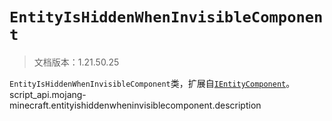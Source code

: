 # `EntityIsHiddenWhenInvisibleComponent`

> 文档版本：1.21.50.25

`EntityIsHiddenWhenInvisibleComponent`类，扩展自[`IEntityComponent`](./ientitycomponent.md)。script_api.mojang-minecraft.entityishiddenwheninvisiblecomponent.description
